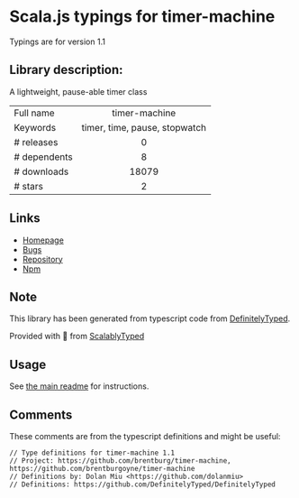 
# Scala.js typings for timer-machine

Typings are for version 1.1

## Library description:
A lightweight, pause-able timer class

|                    |                 |
| ------------------ | :-------------: |
| Full name          | timer-machine |
| Keywords           | timer, time, pause, stopwatch |
| # releases         | 0 |
| # dependents       | 8 |
| # downloads        | 18079 |
| # stars            | 2 |

## Links
- [Homepage](https://github.com/brentburgoyne/timer-machine)
- [Bugs](https://github.com/brentburgoyne/timer-machine/issues)
- [Repository](https://github.com/brentburgoyne/timer-machine)
- [Npm](https://www.npmjs.com/package/timer-machine)
    


## Note
This library has been generated from typescript code from [DefinitelyTyped](https://definitelytyped.org).

Provided with :purple_heart: from [ScalablyTyped](https://github.com/oyvindberg/ScalablyTyped)

## Usage
See [the main readme](../../readme.md) for instructions.

## Comments

These comments are from the typescript definitions and might be useful:
```
// Type definitions for timer-machine 1.1
// Project: https://github.com/brentburg/timer-machine, https://github.com/brentburgoyne/timer-machine
// Definitions by: Dolan Miu <https://github.com/dolanmiu>
// Definitions: https://github.com/DefinitelyTyped/DefinitelyTyped

```

